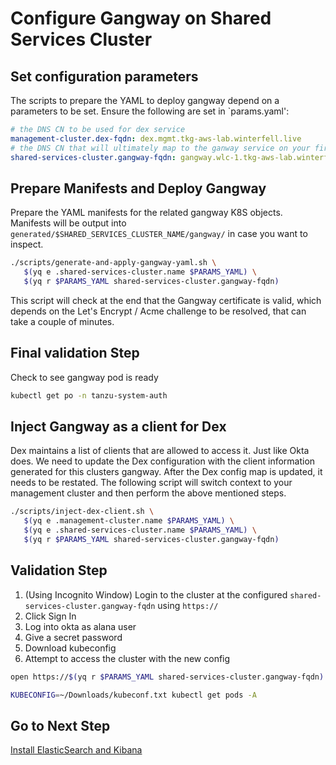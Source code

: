 # Configure Gangway on Shared Services Cluster

## Set configuration parameters

The scripts to prepare the YAML to deploy gangway depend on a parameters to be set.  Ensure the following are set in `params.yaml':

```yaml
# the DNS CN to be used for dex service
management-cluster.dex-fqdn: dex.mgmt.tkg-aws-lab.winterfell.live
# the DNS CN that will ultimately map to the ganway service on your first workload cluster
shared-services-cluster.gangway-fqdn: gangway.wlc-1.tkg-aws-lab.winterfell.live
```

## Prepare Manifests and Deploy Gangway

Prepare the YAML manifests for the related gangway K8S objects.  Manifests will be output into `generated/$SHARED_SERVICES_CLUSTER_NAME/gangway/` in case you want to inspect.

```bash
./scripts/generate-and-apply-gangway-yaml.sh \
   $(yq e .shared-services-cluster.name $PARAMS_YAML) \
   $(yq r $PARAMS_YAML shared-services-cluster.gangway-fqdn)
```

This script will check at the end that the Gangway certificate is valid, which depends on the Let's Encrypt / Acme challenge to be resolved, that can take a couple of minutes.

## Final validation Step

Check to see gangway pod is ready

```bash
kubectl get po -n tanzu-system-auth
```

## Inject Gangway as a client for Dex

Dex maintains a list of clients that are allowed to access it.  Just like Okta does.  We need to update the Dex configuration with the client information generated for this clusters gangway.  After the Dex config map is updated, it needs to be restated.  The following script will switch context to your management cluster and then perform the above mentioned steps.

```bash
./scripts/inject-dex-client.sh \
   $(yq e .management-cluster.name $PARAMS_YAML) \
   $(yq e .shared-services-cluster.name $PARAMS_YAML) \
   $(yq r $PARAMS_YAML shared-services-cluster.gangway-fqdn)
```

## Validation Step

1. (Using Incognito Window) Login to the cluster at the configured `shared-services-cluster.gangway-fqdn` using `https://`
2. Click Sign In
3. Log into okta as alana user
4. Give a secret password
5. Download kubeconfig
6. Attempt to access the cluster with the new config

```bash
open https://$(yq r $PARAMS_YAML shared-services-cluster.gangway-fqdn)

KUBECONFIG=~/Downloads/kubeconf.txt kubectl get pods -A
```

## Go to Next Step

[Install ElasticSearch and Kibana](06_ek_ssc.md)
